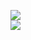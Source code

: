 [![](https://img.shields.io/badge/Made%20With-Github%20Spray-lightgrey.svg?style=for-the-badge&logo=github)](https://github.com/Annihil/github-spray#17040)  
[![](https://i.imgur.com/2DrTn0Z.gif)](https://github.com/Annihil/github-spray)